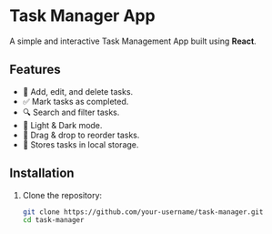 # Task Manager App

A simple and interactive Task Management App built using **React**.

## Features
- 📝 Add, edit, and delete tasks.
- ✅ Mark tasks as completed.
- 🔍 Search and filter tasks.
- 🎨 Light & Dark mode.
- 📌 Drag & drop to reorder tasks.
- 📅 Stores tasks in local storage.

## Installation
1. Clone the repository:
   ```sh
   git clone https://github.com/your-username/task-manager.git
   cd task-manager
